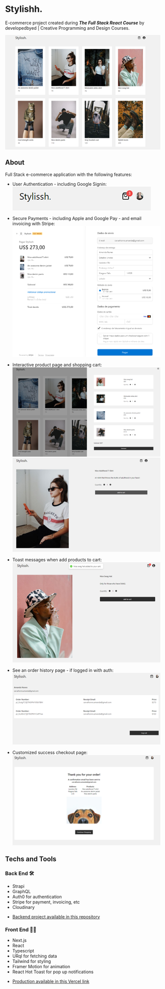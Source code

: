 # Stylishh.

E-commerce project created during **_The Full Stack React Course_** by developedbyed | Creative Programming and Design Courses.

<img align="center" src="./public/stylissh_header_home.png" alt="homepage"/>
<br>

## About

Full Stack e-commerce application with the following features:

- User Authentication - including Google Signin: <br>
  ![User Authentication](./public/login_google.png)

- Secure Payments - including Apple and Google Pay - and email invoicing with Stripe:
  ![stripe](./public/checkout_with_stripe.png)

- Interactive product page and shopping cart:
  ![cart](./public/cart_effects.png)
  ![product page](./public/simple_product_page.png)

- Toast messages when add products to cart:
  ![toast cart](./public/add_cart_and_toasts.png)

- See an order history page - if logged in with auth:
  ![order page](./public/profile.png)

- Customized success checkout page:
  ![success](./public/success_page.png)

## Techs and Tools

### Back End 🛠️

- Strapi
- GraphQL
- Auth0 for authentication
- Stripe for payment, invoicing, etc
- Cloudinary

* [Backend project available in this repository](https://github.com/CodeMaster7/stylish-backend)

### Front End 👩‍💻

- Next.js
- React
- Typescript
- URql for fetching data
- Tailwind for styling
- Framer Motion for animation
- React Hot Toast for pop up notifications

* [Production available in this Vercel link](https://stylissh-frontend.vercel.app/)